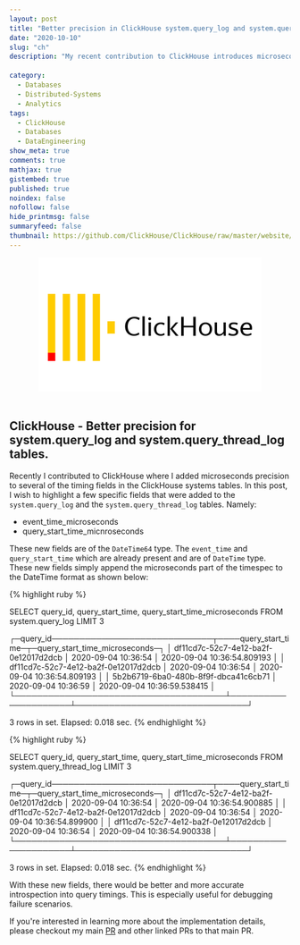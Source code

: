 ```yaml
---
layout: post
title: "Better precision in ClickHouse system.query_log and system.query_thread_log tables"
date: "2020-10-10"
slug: "ch"
description: "My recent contribution to ClickHouse introduces microseconds precision to system.query_log and system.query_thread_log tables. Continue reading for more details."

category:
  - Databases
  - Distributed-Systems
  - Analytics
tags:
  - ClickHouse
  - Databases
  - DataEngineering
show_meta: true
comments: true
mathjax: true
gistembed: true
published: true
noindex: false
nofollow: false
hide_printmsg: false
summaryfeed: false
thumbnail: https://github.com/ClickHouse/ClickHouse/raw/master/website/images/logo-400x240.png
---
```


<div style="text-align:center"><img src ="https://github.com/ClickHouse/ClickHouse/raw/master/website/images/logo-400x240.png"/></div><br>

<h2> ClickHouse - Better precision for system.query_log and system.query_thread_log tables. </h2>

Recently I contributed to ClickHouse where I added microseconds precision to several of the timing fields in the ClickHouse systems tables. In this post, I wish to highlight a few specific fields that were added to the `system.query_log` and the `system.query_thread_log` tables. Namely:

<ul>
    <li> event_time_microseconds </li>
    <li> query_start_time_micnroseconds </li>
</ul>

These new fields are of the `DateTime64` type. The `event_time` and `query_start_time` which are already present and are of `DateTime` type.
These new fields simply append the microseconds part of the timespec to the DateTime format as shown below:


{% highlight ruby %}

SELECT 
    query_id,
    query_start_time,
    query_start_time_microseconds
FROM system.query_log
LIMIT 3

┌─query_id─────────────────────────────┬────query_start_time─┬─query_start_time_microseconds─┐
│ df11cd7c-52c7-4e12-ba2f-0e12017d2dcb │ 2020-09-04 10:36:54 │    2020-09-04 10:36:54.809193 │
│ df11cd7c-52c7-4e12-ba2f-0e12017d2dcb │ 2020-09-04 10:36:54 │    2020-09-04 10:36:54.809193 │
│ 5b2b6719-6ba0-480b-8f9f-dbca41c6cb71 │ 2020-09-04 10:36:59 │    2020-09-04 10:36:59.538415 │
└──────────────────────────────────────┴─────────────────────┴───────────────────────────────┘

3 rows in set. Elapsed: 0.018 sec. 
{% endhighlight %}

{% highlight ruby %}

SELECT 
    query_id,
    query_start_time,
    query_start_time_microseconds
FROM system.query_thread_log
LIMIT 3

┌─query_id─────────────────────────────┬────query_start_time─┬─query_start_time_microseconds─┐
│ df11cd7c-52c7-4e12-ba2f-0e12017d2dcb │ 2020-09-04 10:36:54 │    2020-09-04 10:36:54.900885 │
│ df11cd7c-52c7-4e12-ba2f-0e12017d2dcb │ 2020-09-04 10:36:54 │    2020-09-04 10:36:54.899900 │
│ df11cd7c-52c7-4e12-ba2f-0e12017d2dcb │ 2020-09-04 10:36:54 │    2020-09-04 10:36:54.900338 │
└──────────────────────────────────────┴─────────────────────┴───────────────────────────────┘

3 rows in set. Elapsed: 0.018 sec. 
{% endhighlight %}


With these new fields, there would be better and more accurate introspection into query timings. This is especially useful for debugging failure scenarios.

If you're interested in learning more about the implementation details, please checkout my main [PR] and other linked PRs to that main PR.

[PR]: https://github.com/ClickHouse/ClickHouse/pull/14252

